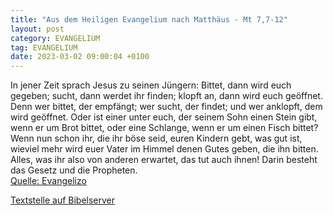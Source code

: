 ```yaml
---
title: "Aus dem Heiligen Evangelium nach Matthäus - Mt 7,7-12"
layout: post
category: EVANGELIUM
tag: EVANGELIUM
date: 2023-03-02 09:00:04 +0100
---
```

In jener Zeit sprach Jesus zu seinen Jüngern: Bittet, dann wird euch gegeben; sucht, dann werdet ihr finden; klopft an, dann wird euch geöffnet.
Denn wer bittet, der empfängt; wer sucht, der findet; und wer anklopft, dem wird geöffnet.
Oder ist einer unter euch, der seinem Sohn einen Stein gibt, wenn er um Brot bittet,
oder eine Schlange, wenn er um einen Fisch bittet?
Wenn nun schon ihr, die ihr böse seid, euren Kindern gebt, was gut ist, wieviel mehr wird euer Vater im Himmel denen Gutes geben, die ihn bitten.<!--more-->
Alles, was ihr also von anderen erwartet, das tut auch ihnen! Darin besteht das Gesetz und die Propheten.<br>
[Quelle: Evangelizo](https://evangeliumtagfuertag.org/DE/gospel)

[Textstelle auf Bibelserver](https://www.bibleserver.com/EU/Matthäus7,7-12)
